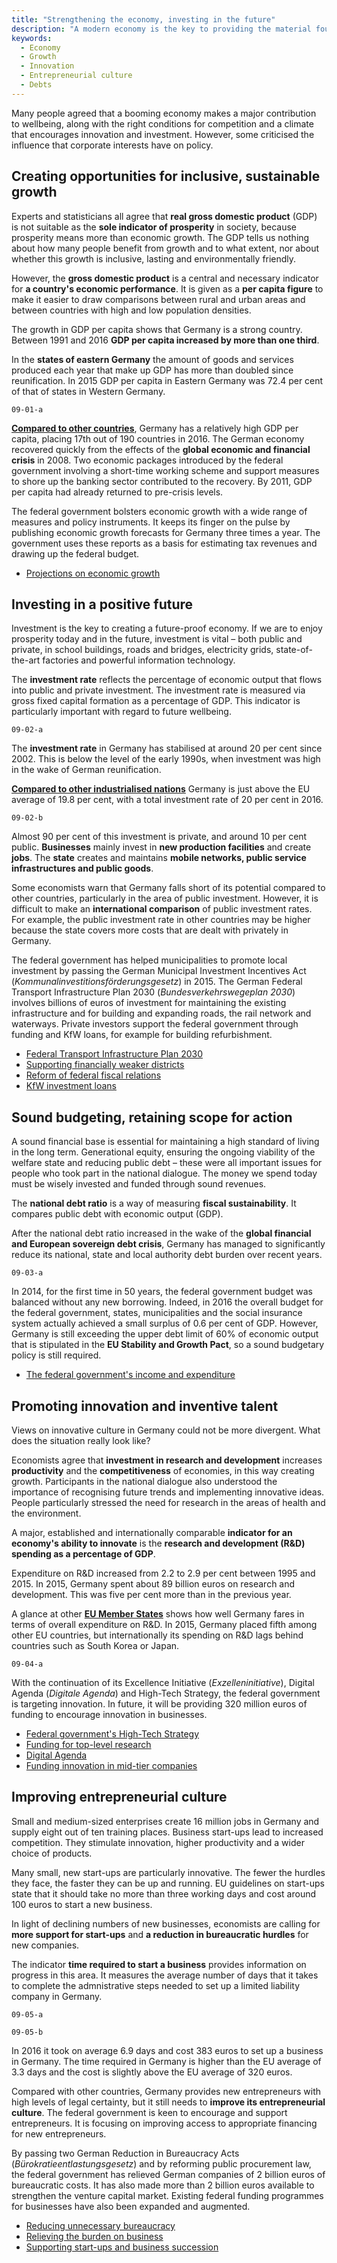 ```yaml
---
title: "Strengthening the economy, investing in the future"
description: "A modern economy is the key to providing the material foundations for wellbeing"
keywords:
  - Economy
  - Growth
  - Innovation
  - Entrepreneurial culture
  - Debts
---
```



<!-- Prologue start -->

Many people agreed that a booming economy makes a major contribution to wellbeing, along with the right conditions for competition and a climate that encourages innovation and investment. However, some criticised the influence that corporate interests have on policy.

<!-- Prologue end -->

<!-- Quote text='Many companies and professionals in Germany generate prosperity that benefits everyone. That is nice. Life would be even more worth living if social and economic freedoms were greater than they are now.' source='from an online response submitted on 21 April 2015' -->

## Creating opportunities for inclusive, sustainable growth 

Experts and statisticians all agree that **real gross domestic product** (GDP) is not suitable as the **sole indicator of prosperity** in society, because prosperity means more than economic growth. The GDP tells us nothing about how many people benefit from growth and to what extent, nor about whether this growth is inclusive, lasting and environmentally friendly.

<!-- Quote text='We can’t simply demonise growth, but growth must be sustainable.' source='from the national dialogue event of the German Federal Ministry for Economic Affairs and Energy in Magdeburg on 7 July 2015' -->

<!-- ColumnContainer start -->

<!-- ColumnLeft start -->

However, the **gross domestic product** is a central and necessary indicator for **a country's economic performance**. It is given as a **per capita figure** to make it easier to draw comparisons between rural and urban areas and between countries with high and low population densities.  

The growth in GDP per capita shows that Germany is a strong country. Between 1991 and 2016 **GDP per capita increased by more than one third**.

In the **states of eastern Germany** the amount of goods and services produced each year that make up GDP has more than doubled since reunification. In 2015 GDP per capita in Eastern Germany was 72.4 per cent of that of states in Western Germany.  

<!-- ColumnLeft end -->

<!-- ColumnRight start -->

```chart
09-01-a
```

<!-- ColumnRight end -->

<!-- ColumnContainer end -->

[**Compared to other countries**](https://www.imf.org/external/pubs/ft/weo/2017/02/weodata/weorept.aspx?pr.x=55&pr.y=10&sy=2016&ey=2016&scsm=1&ssd=1&sort=country&ds=.&br=1&c=512%2C946%2C914%2C137%2C612%2C546%2C614%2C962%2C311%2C674%2C213%2C676%2C911%2C548%2C193%2C556%2C122%2C678%2C912%2C181%2C313%2C867%2C419%2C682%2C513%2C684%2C316%2C273%2C913%2C868%2C124%2C921%2C339%2C948%2C638%2C943%2C514%2C686%2C218%2C688%2C963%2C518%2C616%2C728%2C223%2C836%2C516%2C558%2C918%2C138%2C748%2C196%2C618%2C278%2C624%2C692%2C522%2C694%2C622%2C142%2C156%2C449%2C626%2C564%2C628%2C565%2C228%2C283%2C924%2C853%2C233%2C288%2C632%2C293%2C636%2C566%2C634%2C964%2C238%2C182%2C662%2C359%2C960%2C453%2C423%2C968%2C935%2C922%2C128%2C714%2C611%2C862%2C321%2C135%2C243%2C716%2C248%2C456%2C469%2C722%2C253%2C942%2C642%2C718%2C643%2C724%2C939%2C576%2C644%2C936%2C819%2C961%2C172%2C813%2C132%2C726%2C646%2C199%2C648%2C733%2C915%2C184%2C134%2C524%2C652%2C361%2C174%2C362%2C328%2C364%2C258%2C732%2C656%2C366%2C654%2C734%2C336%2C144%2C263%2C146%2C268%2C463%2C532%2C528%2C944%2C923%2C176%2C738%2C534%2C578%2C536%2C537%2C429%2C742%2C433%2C866%2C178%2C369%2C436%2C744%2C136%2C186%2C343%2C925%2C158%2C869%2C439%2C746%2C916%2C926%2C664%2C466%2C826%2C112%2C542%2C111%2C967%2C298%2C443%2C927%2C917%2C846%2C544%2C299%2C941%2C582%2C446%2C474%2C666%2C754%2C668%2C698%2C672&s=NGDPDPC&grp=0&a=), Germany has a relatively high GDP per capita, placing 17th out of 190 countries in 2016. The German economy recovered quickly from the effects of the **global economic and financial crisis** in 2008. Two economic packages introduced by the federal government involving a short-time working scheme and support measures to shore up the banking sector contributed to the recovery. By 2011, GDP per capita had already returned to pre-crisis levels.

<!-- GovernmentMeasures start -->

The federal government bolsters economic growth with a wide range of measures and policy instruments. It keeps its finger on the pulse by publishing economic growth forecasts for Germany three times a year. The government uses these reports as a basis for estimating tax revenues and drawing up the federal budget.

- [Projections on economic growth](http://www.bmwi.de/Redaktion/EN/Dossier/economic-development.html)

<!-- GovernmentMeasures end -->

## Investing in a positive future

Investment is the key to creating a future-proof economy. If we are to enjoy prosperity today and in the future, investment is vital – both public and private, in school buildings, roads and bridges, electricity grids, state-of-the-art factories and powerful information technology.

<!-- Quote text='Wealth must be earned, which is why it should always be a case of investing first and then redistributing. Otherwise the wealthy country we live in today will be poor tomorrow.' source='from an online response submitted on 12 June 2015' -->

The **investment rate** reflects the percentage of economic output that flows into public and private investment. The investment rate is measured via gross fixed capital formation as a percentage of GDP. This indicator is particularly important with regard to future wellbeing.

<!-- ColumnContainer start -->

<!-- ColumnLeft start -->

```chart
09-02-a
```

<!-- ColumnLeft end -->

<!-- ColumnRight start -->

The **investment rate** in Germany has stabilised at around 20 per cent since 2002. This is below the level of the early 1990s, when investment was high in the wake of German reunification.

[**Compared to other industrialised nations**](https://www.destatis.de/DE/Publikationen/Thematisch/VolkswirtschaftlicheGesamtrechnungen/Inlandsprodukt/InvestitionenPDF_5811108.pdf?__blob=publicationFile) Germany is just above the EU average of 19.8 per cent, with a total investment rate of 20 per cent in 2016.

<!-- ColumnRight end -->

<!-- ColumnContainer end -->

<!-- ColumnContainer start -->

<!-- ColumnLeft start -->

```chart
09-02-b
```

<!-- ColumnLeft end -->

<!-- ColumnRight start -->

Almost 90 per cent of this investment is private, and around 10 per cent public. **Businesses** mainly invest in **new production facilities** and create **jobs**. The **state** creates and maintains **mobile networks, public service infrastructures and public goods**.

Some economists warn that Germany falls short of its potential compared to other countries, particularly in the area of public investment. However, it is difficult to make an **international comparison** of public investment rates. For example, the public investment rate in other countries may be higher because the state covers more costs that are dealt with privately in Germany.

<!-- ColumnRight end -->

<!-- ColumnContainer end -->

<!-- GovernmentMeasures start -->

The federal government has helped municipalities to promote local investment by passing the German Municipal Investment Incentives Act (*Kommunalinvestitionsförderungsgesetz*) in 2015. The German Federal Transport Infrastructure Plan 2030 (*Bundesverkehrswegeplan 2030*) involves billions of euros of investment for maintaining the existing infrastructure and for building and expanding roads, the rail network and waterways. Private investors support the federal government through funding and KfW loans, for example for building refurbishment.

- [Federal Transport Infrastructure Plan 2030](http://www.bmvi.de/SharedDocs/EN/Dossier/infrastructure/2030-federal-transport-infrastructure-plan.html)
- [Supporting financially weaker districts](http://www.bundesfinanzministerium.de/Web/DE/Themen/Oeffentliche_Finanzen/Foederale_Finanzbeziehungen/foerderale_finanzbeziehungen.html)
- [Reform of federal fiscal relations](http://www.bundesfinanzministerium.de/Content/DE/Standardartikel/Themen/Oeffentliche_Finanzen/Foederale_Finanzbeziehungen/Laenderhaushalte/2016-10-14-laenderhaushalte.html)
- [KfW investment loans](https://www.kfw.de/inlandsfoerderung/Privatpersonen/index-3.html)

<!-- GovernmentMeasures end -->


## Sound budgeting, retaining scope for action

A sound financial base is essential for maintaining a high standard of living in the long term. Generational equity, ensuring the ongoing viability of the welfare state and reducing public debt – these were all important issues for people who took part in the national dialogue. The money we spend today must be wisely invested and funded through sound revenues.

<!-- Quote text='A strong economy, secure finances, jobs and a secure pension are important to us.' source='from an online response submitted on 15 July 2015' -->

<!-- ColumnContainer start -->

<!-- ColumnLeft start -->

The **national debt ratio** is a way of measuring **fiscal sustainability**. It compares public debt with economic output (GDP).

After the national debt ratio increased in the wake of the **global financial and European sovereign debt crisis**, Germany has managed to significantly reduce its national, state and local authority debt burden over recent years.

<!-- ColumnLeft end -->

<!-- ColumnRight start -->

```chart
09-03-a
```

<!-- ColumnRight end -->

<!-- ColumnContainer end -->

<!-- GovernmentMeasures start -->

In 2014, for the first time in 50 years, the federal government budget was balanced without any new borrowing. Indeed, in 2016 the overall budget for the federal government, states, municipalities and the social insurance system actually achieved a small surplus of 0.6 per cent of GDP. However, Germany is still exceeding the upper debt limit of 60% of economic output that is stipulated in the **EU Stability and Growth Pact**, so a sound budgetary policy is still required.

- [The federal government's income and expenditure](http://www.bundesfinanzministerium.de/Web/EN/Issues/Public-Finances/public-finances.html)

<!-- GovernmentMeasures end -->

## Promoting innovation and inventive talent

<!-- Quote text='Innovative culture is lacking in Germany. Not least because people fear loss and have a strong aversion to failure. There is no right to fail. The culture is different in the US. Here we don’t get a second chance.' source='from the national dialogue at the CDU Wirtschaftsrat in Dresden on 22 September 2015' -->

<!-- Quote text='We have a high standard of living because many people have good ideas and develop patents. Thanks to them we have become the world champion in exports.' source='from an online response submitted on 16 August 2015' -->

Views on innovative culture in Germany could not be more divergent. What does the situation really look like?

Economists agree that **investment in research and development** increases **productivity** and the **competitiveness** of economies, in this way creating growth. Participants in the national dialogue also understood the importance of recognising future trends and implementing innovative ideas. People particularly stressed the need for research in the areas of health and the environment.

<!-- ColumnContainer start -->

<!-- ColumnLeft start -->

A major, established and internationally comparable **indicator for an economy's ability to innovate** is the **research and development (R&D) spending as a percentage of GDP**.

Expenditure on R&D increased from 2.2 to 2.9 per cent between 1995 and 2015. In 2015, Germany spent about 89 billion euros on research and development. This was five per cent more than in the previous year.

A glance at other [**EU Member States**](http://ec.europa.eu/eurostat/documents/2995521/7752015/9-30112016-BP-DE.pdf/4a567899-61d5-4921-a0a0-ea7bdbba39aa) shows how well Germany fares in terms of overall expenditure on R&D. In 2015, Germany placed fifth among other EU countries, but internationally its spending on R&D lags behind countries such as South Korea or Japan. 

<!-- ColumnLeft end -->

<!-- ColumnRight start -->

```chart
09-04-a
```
<!-- ColumnRight end -->

<!-- ColumnContainer end -->

<!-- GovernmentMeasures start -->

With the continuation of its Excellence Initiative (*Exzelleninitiative*), Digital Agenda (*Digitale Agenda*) and High-Tech Strategy, the federal government is targeting innovation. In future, it will be providing 320 million euros of funding to encourage innovation in businesses. 

- [Federal government's High-Tech Strategy](https://www.bmbf.de/en/the-new-high-tech-strategy-2322.html)
- [Funding for top-level research](https://www.bmbf.de/de/die-exzellenzinitiative-staerkt-die-universitaere-spitzenforschung-1638.html)
- [Digital Agenda](https://www.digitale-agenda.de/Webs/DA/DE/Home/home_node.html)
- [Funding innovation in mid-tier companies](https://www.bmbf.de/de/mittelstand-3133.html)

<!-- GovernmentMeasures end -->

## Improving entrepreneurial culture

Small and medium-sized enterprises create 16 million jobs in Germany and supply eight out of ten training places. Business start-ups lead to increased competition. They stimulate innovation, higher productivity and a wider choice of products.

<!-- Quote text='Entrepreneurs want to be able to act with a greater sense of responsibility instead of being hampered from doing so.' source='from the national dialogue event of the Deutsche Industrie- und Handelskammertag in Berlin on 9 July 2015' -->

Many small, new start-ups are particularly innovative. The fewer the hurdles they face, the faster they can be up and running. EU guidelines on start-ups state that it should take no more than three working days and cost around 100 euros to start a new business.

In light of declining numbers of new businesses, economists are calling for **more support for start-ups** and **a reduction in bureaucratic hurdles** for new companies.

The indicator **time required to start a business** provides information on progress in this area. It measures the average number of days that it takes to complete the admnistrative steps needed to set up a limited liability company in Germany.

<!-- ColumnContainer start -->

<!-- ColumnLeft start -->

```chart
09-05-a
```

<!-- ColumnLeft end -->

<!-- ColumnRight start -->

```chart
09-05-b
```

<!-- ColumnRight end -->

<!-- ColumnContainer end -->

In 2016 it took on average 6.9 days and cost 383 euros to set up a business in Germany. The time required in Germany is higher than the EU average of 3.3 days and the cost is slightly above the EU average of 320 euros.

Compared with other countries, Germany provides new entrepreneurs with high levels of legal certainty, but it still needs to **improve its entrepreneurial culture**. The federal government is keen to encourage and support entrepreneurs. It is focusing on improving access to appropriate financing for new entrepreneurs.
 
<!-- GovernmentMeasures start -->

By passing two German Reduction in Bureaucracy Acts (*Bürokratieentlastungsgesetz*) and by reforming public procurement law, the federal government has relieved German companies of 2 billion euros of bureaucratic costs. It has also made more than 2 billion euros available to strengthen the venture capital market. Existing federal funding programmes for businesses have also been expanded and augmented.

- [Reducing unnecessary bureaucracy](http://www.bmwi.de/Redaktion/EN/Dossier/cutting-bureucracy.html)
- [Relieving the burden on business](https://www.bundesregierung.de/Content/DE/Artikel/Buerokratieabbau/2016/2012-06-22-projektbericht.html?nn=392426)
- [Supporting start-ups and business succession](http://www.bmwi.de/Redaktion/EN/Dossier/sme-policy.html)

<!-- GovernmentMeasures end -->
 
